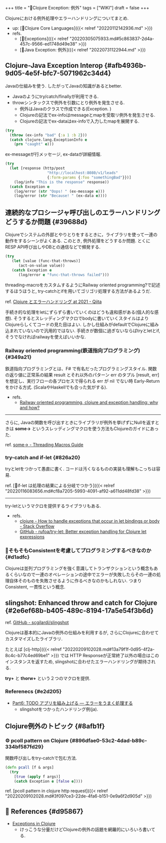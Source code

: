 +++
title = "📝Clojure Exception: 例外"
tags = ["WIKI"]
draft = false
+++

Clojureにおける例外処理やエラーハンドリングについてまとめ.

-   up: [📂Clojure Core Languages]({{< relref "20220112142936.md" >}})
-   refs.
    -   [🔖Exceptions]({{< relref "20220305075933.md#5c863837-2d4a-457c-9566-ed1748d49e38" >}})
    -   [📝Java Exception: 例外]({{< relref "20220731122944.md" >}})


## Clojure-Java Exception Interop {#afb4936b-9d05-4e5f-bfc7-5071962c34d4}

Javaの仕組みを使う. したがってJavaの知識があるとbetter.

-   Javaのようにtry/catch/finallyが利用できる.
-   throwシンタックスで例外を引数にとり例外を発生させる.
    -   例外はJavaのクラスで作成できる(Exception. )
    -   Clojureの記法でex-infoはmessageとmapを受取リ例外を発生させる.
    -   Clojureの記法でex-dataはex-infoで入力したmapを展開する.

<!--listend-->

```clojure
(try
  (throw (ex-info "bad" {:a 1 :b 2}))
  (catch clojure.lang.ExceptionInfo e
    (prn "caught" e)))
```

ex-messageが行メッセージ, ex-dataが詳細情報.

```clojure
(try
  (let [response (http/post
                   "http://localhost:8080/v1/leads"
                   {:form-params {:foo "somethingBad"}})]
    (log/info "This is the response" response))
  (catch Exception e
    (log/error (str "Oops! " (ex-message e)))
    (log/error (str "Because! " (ex-data e))))
```


## 連続的なプロシージャ呼び出しのエラーハンドリングどうするか問題 {#39688d}

Clojureでシステムの外部とやりとりをするときに，ライブラリを使って一連の動作をするシーンがよくある. このとき, 例外処理をどうするか問題. とくにRESP API呼び出しやDBとの通信などで頻発する.

```clojure
(try
   (let [value (func-that-throws)]
      (act-on-value value))
   (catch Exception e
      (log/error e "func-that-throws failed")))
```

threading-macroをカスタムするようにRailway oriented programming?で記述するほうほうと, try-catchとifを用いてゴリゴリ処理する方法があるようだ.

ref. [Clojure とエラーハンドリング at 2021 - Qiita](https://qiita.com/MeguruMokke/items/530159edf0c41a9df6b1)

手続き的な処理をletにずらずら書いていくのはどうも違和感がある(個人的な感想). そうするとスレッディングマクロでbodyに書いていくスタイルはよりClojureらしくてコードの見た目はよい. しかし仕組みがdefaultでClojureに組み込まれていないので汎用的ではない. 手続きが数個に過ぎないならばtryとletとif, そうでなければrailwayを使えばいいかな.


### Railway oriented programming(鉄道指向プログラミング) {#349a21}

鉄道指向プログラミングとは、F# で有名だったプログラミングスタイル. 関数の返り値に正常系の結果 result とそれ以外のパターン err のタプル [result, err] を想定し、実行フローの各プロセスで得られる err が nil でない時 Early-Return をかける方式. (ScalaやHaskellでも合った気がする).

-   refs.
    -   [Railway oriented programming, clojure and exception handling: why and how?](https://medium.com/appsflyer/railway-oriented-programming-clojure-and-exception-handling-why-and-how-89d75cc94c58)

---

さらに, Javaの関数を呼び出すときにライブラリが例外を挙げずにNullを返すときは **some->** というスレッディングマクロを使う方法もClojureのガイドにあった.

ref. [some-> - Threading Macros Guide](https://clojure.org/guides/threading_macros#_some_some_and_cond)


### try-catch and if-let {#826a20}

tryとletをつかって愚直に書く. コードは汚くなるものの実装も理解もこっちは容易.

ref. [🔎if-let は処理の結果による分岐でつかう]({{< relref "20220116083656.md#cf8a7205-5993-4091-af92-a611dd48fd38" >}})

---

try-letというマクロを提供するライブラリもある.

-   refs.
    -   [clojure - How to handle exceptions that occur in let bindings or body - Stack Overflow](https://stackoverflow.com/questions/20335760/how-to-handle-exceptions-that-occur-in-let-bindings-or-body)
    -   [GitHub - rufoa/try-let: Better exception handling for Clojure let expressions](https://github.com/rufoa/try-let)


### 🤔そもそもConsistentを考慮してプログラミングするべきなのか {#d1adfc}

Clojureは並列プログラミングを強く意識してトランザクションという概念もあるくらいなので一連のオペレーションの途中でエラーが失敗したらその一連の処理自体そのものを失敗させるように作るべきなのかもしれない. つまりConsistent, 一貫性という概念.


## slingshot: Enhanced throw and catch for Clojure {#2e6ef68b-b405-489c-8194-17a5e54f3b6d}

ref. [GitHub - scgilardi/slingshot](https://github.com/scgilardi/slingshot)

Clojureは基本的にJavaの例外の仕組みを利用するが, さらにClojureに合わせてカスタマイズしたライブラリ.

たとえば [clj-http]({{< relref "20220209102028.md#13a79f1f-0d95-4f2a-8c4c-b77c4ed69be1" >}}) では HTTP Responseが正常終了以外の場合はこのインスタンスを返すため, slingshotに合わせたエラーハンドリングが期待される.

**try+** と **thorw+** という２つのマクロを提供.


### Referenecs {#e2d205}

-   [Part6: TODO アプリを組み上げる — エラーをうまく処理する](https://ayato-p.github.io/clojure-beginner/intro_web_development/part6_build_up_our_app.html#id12)
    -   slingshotをつかったハンドリング例(ja).


## Clojure例外のトピック {#8afb1f}


### <span class="org-todo todo _">⚙</span> pcoll pattern on Clojure {#896dfae0-53c2-4dad-b89c-334bf587fd29}

関数呼び出しをtry-catchで包む方法.

```clojure
(defn pcall [f & args]
  (try
    [true (apply f args)]
    (catch Exception e [false e])))
```

ref. [pcoll pattern in clojure http request]({{< relref "20220209102028.md#3f097ce3-22de-4fa6-b151-0e9a6f2d905d" >}})


## <span class="org-todo todo _">🔗</span> References {#d95867}

-   [Exceptions in Clojure](https://grishaev.me/en/clj-book-exceptions/)
    -   けっこうな分量だけどClojureの例外の話題を網羅的にいろいろ書いてる.
